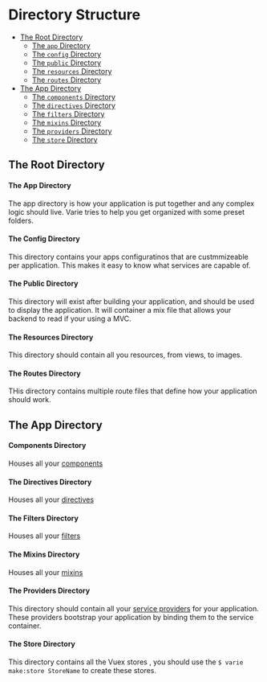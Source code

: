 # Directory Structure

- [The Root Directory](#the-root-directory)
  - [The `app` Directory](#the-root-app-directory)
  - [The `config` Directory](#the-root-config-directory)
  - [The `public` Directory](#the-root-public-directory)
  - [The `resources` Directory](#the-root-resources-directory)
  - [The `routes` Directory](#the-root-routes-directory)
- [The App Directory](#the-app-directory)
  - [The `components` Directory](#the-app-components-directory)
  - [The `directives` Directory](#the-app-directives-directory)
  - [The `filters` Directory](#the-app-filters-directory)
  - [The `mixins` Directory](#the-app-mixins-directory)
  - [The `providers` Directory](#the-app-providers-directory)
  - [The `store` Directory](#the-app-store-directory)

## The Root Directory

#### The App Directory

The app directory is how your application is put together and any complex logic should live. Varie tries to help you get organized with some preset folders.

#### The Config Directory

This directory contains your apps configuratinos that are custmmizeable per application. This makes it easy to know what services are capable of.

#### The Public Directory

This directory will exist after building your application, and should be used to display the application. It will container a mix file that allows your backend to read if your using a MVC.

#### The Resources Directory

This directory should contain all you resources, from views, to images.

#### The Routes Directory

THis directory contains multiple route files that define how your application should work.

## The App Directory

#### Components Directory

Houses all your [components](/docs/{{version}}/components)

#### The Directives Directory

Houses all your [directives](/docs/{{version}}/directives)

#### The Filters Directory

Houses all your [filters](/docs/{{version}}/filters)

#### The Mixins Directory

Houses all your [mixins](/docs/{{version}}/mixins)

#### The Providers Directory

This directory should contain all your [service providers](/docs/{{version}}/service-providers) for your application. These providers bootstrap your application by binding them to the service container.

#### The Store Directory

This directory contains all the Vuex stores , you should use the `$ varie make:store StoreName` to create these stores.
